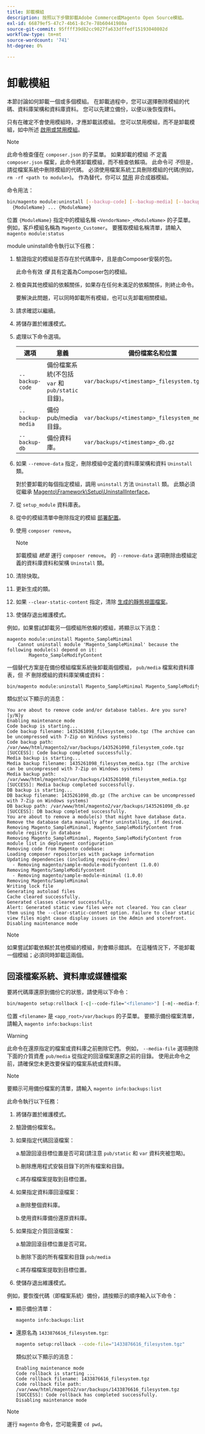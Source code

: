 ```yaml
---
title: 卸載模組
description: 按照以下步驟卸載Adobe Commerce或Magento Open Source模組。
exl-id: 66879ef5-47c7-4b61-8c7e-78b60441980a
source-git-commit: 95ffff39d82cc9027fa633dffedf15193040802d
workflow-type: tm+mt
source-wordcount: '741'
ht-degree: 0%

---
```


# 卸載模組

本節討論如何卸載一個或多個模組。 在卸載過程中，您可以選擇刪除模組的代碼、資料庫架構和資料庫資料。 您可以先建立備份，以便以後恢復資料。

只有在確定不會使用模組時，才應卸載該模組。 您可以禁用模組，而不是卸載模組，如中所述 [啟用或禁用模組](manage-modules.md)。

>[!NOTE]
>
>此命令檢查僅在 `composer.json` 的子菜單。 如果卸載的模組 _不_ 定義 `composer.json` 檔案，此命令將卸載模組，而不檢查依賴項。 此命令可 _不_&#x200B;但是，請從檔案系統中刪除模組的代碼。 必須使用檔案系統工具刪除模組的代碼(例如， `rm -rf <path to module>`)。 作為替代，你可以 [禁用](manage-modules.md) 非合成器模組。

命令用法：

```bash
bin/magento module:uninstall [--backup-code] [--backup-media] [--backup-db] [-r|--remove-data] [-c|--clear-static-content] \
  {ModuleName} ... {ModuleName}
```

位置 `{ModuleName}` 指定中的模組名稱 `<VendorName>_<ModuleName>` 的子菜單。 例如，客戶模組名稱為 `Magento_Customer`。 要獲取模組名稱清單，請輸入 `magento module:status`

module uninstall命令執行以下任務：

1. 驗證指定的模組是否存在於代碼庫中，且是由Composer安裝的包。

   此命令有效 _僅_ 具有定義為Composer包的模組。

1. 檢查與其他模組的依賴關係，如果存在任何未滿足的依賴關係，則終止命令。

   要解決此問題，可以同時卸載所有模組，也可以先卸載相關模組。

1. 請求確認以繼續。
1. 將儲存置於維護模式。
1. 處理以下命令選項。

   | 選項 | 意義 | 備份檔案名和位置 |
   | ---------------- | -------------------------------------------------------------------------------- | -------------------------------------------- |
   | `--backup-code` | 備份檔案系統(不包括 `var` 和 `pub/static` 目錄)。 | `var/backups/<timestamp>_filesystem.tgz` |
   | `--backup-media` | 備份pub/media目錄。 | `var/backups/<timestamp>_filesystem_media.tgz` |
   | `--backup-db` | 備份資料庫。 | `var/backups/<timestamp>_db.gz` |

1. 如果 `--remove-data` 指定，刪除模組中定義的資料庫架構和資料 `Uninstall` 類。

   對於要卸載的每個指定模組，調用 `uninstall` 方法 `Uninstall` 類。 此類必須從繼承 [Magento\Framework\Setup\UninstallInterface](https://github.com/magento/magento2/blob/2.4/lib/internal/Magento/Framework/Setup/UninstallInterface.php)。

1. 從 `setup_module` 資料庫表。
1. 從中的模組清單中刪除指定的模組 [部署配置](../../configuration/reference/deployment-files.md)。
1. 使用 `composer remove`。

   >[!NOTE]
   >
   >卸載模組 _總是_ 運行 `composer remove`。 的 `--remove-data` 選項刪除由模組定義的資料庫資料和架構 `Uninstall` 類。

1. 清除快取。
1. 更新生成的類。
1. 如果 `--clear-static-content` 指定，清除 [生成的靜態視圖檔案](../../configuration/cli/static-view-file-deployment.md)。
1. 使儲存退出維護模式。

例如，如果嘗試卸載另一個模組所依賴的模組，將顯示以下消息：

```terminal
magento module:uninstall Magento_SampleMinimal
    Cannot uninstall module 'Magento_SampleMinimal' because the following module(s) depend on it:
        Magento_SampleModifyContent
```

一個替代方案是在備份模組檔案系統後卸載兩個模組， `pub/media` 檔案和資料庫表，但 _不_ 刪除模組的資料庫架構或資料：

```bash
bin/magento module:uninstall Magento_SampleMinimal Magento_SampleModifyContent --backup-code --backup-media --backup-db
```

類似於以下顯示的消息：

```terminal
You are about to remove code and/or database tables. Are you sure?[y/N]y
Enabling maintenance mode
Code backup is starting...
Code backup filename: 1435261098_filesystem_code.tgz (The archive can be uncompressed with 7-Zip on Windows systems)
Code backup path: /var/www/html/magento2/var/backups/1435261098_filesystem_code.tgz
[SUCCESS]: Code backup completed successfully.
Media backup is starting...
Media backup filename: 1435261098_filesystem_media.tgz (The archive can be uncompressed with 7-Zip on Windows systems)
Media backup path: /var/www/html/magento2/var/backups/1435261098_filesystem_media.tgz
[SUCCESS]: Media backup completed successfully.
DB backup is starting...
DB backup filename: 1435261098_db.gz (The archive can be uncompressed with 7-Zip on Windows systems)
DB backup path: /var/www/html/magento2/var/backups/1435261098_db.gz
[SUCCESS]: DB backup completed successfully.
You are about to remove a module(s) that might have database data. Remove the database data manually after uninstalling, if desired.
Removing Magento_SampleMinimal, Magento_SampleModifyContent from module registry in database
Removing Magento_SampleMinimal, Magento_SampleModifyContent from module list in deployment configuration
Removing code from Magento codebase:
Loading composer repositories with package information
Updating dependencies (including require-dev)
  - Removing magento/sample-module-modifycontent (1.0.0)
Removing Magento/SampleModifycontent
  - Removing magento/sample-module-minimal (1.0.0)
Removing Magento/SampleMinimal
Writing lock file
Generating autoload files
Cache cleared successfully.
Generated classes cleared successfully.
Alert: Generated static view files were not cleared. You can clear them using the --clear-static-content option. Failure to clear static view files might cause display issues in the Admin and storefront.
Disabling maintenance mode
```

>[!NOTE]
>
>如果嘗試卸載依賴於其他模組的模組，則會顯示錯誤。 在這種情況下，不能卸載一個模組；必須同時卸載這兩個。

## 回滾檔案系統、資料庫或媒體檔案

要將代碼庫還原到備份它的狀態，請使用以下命令：

```bash
bin/magento setup:rollback [-c|--code-file="<filename>"] [-m|--media-file="<filename>"] [-d|--db-file="<filename>"]
```

位置 `<filename>` 是 `<app_root>/var/backups` 的子菜單。 要顯示備份檔案清單，請輸入 `magento info:backups:list`

>[!WARNING]
>
>此命令在還原指定的檔案或資料庫之前刪除它們。 例如， `--media-file` 選項刪除下面的介質資產 `pub/media` 從指定的回滾檔案還原之前的目錄。 使用此命令之前，請確保您未更改要保留的檔案系統或資料庫。

>[!NOTE]
>
>要顯示可用備份檔案的清單，請輸入 `magento info:backups:list`

此命令執行以下任務：

1. 將儲存置於維護模式。
1. 驗證備份檔案名。
1. 如果指定代碼回滾檔案：

   a.驗證回滾目標位置是否可寫(請注意 `pub/static` 和 `var` 資料夾被忽略)。

   b.刪除應用程式安裝目錄下的所有檔案和目錄。

   c.將存檔檔案提取到目標位置。

1. 如果指定資料庫回滾檔案：

   a.刪除整個資料庫。

   b.使用資料庫備份還原資料庫。

1. 如果指定介質回滾檔案：

   a.驗證回滾目標位置是否可寫。

   b.刪除下面的所有檔案和目錄 `pub/media`

   c.將存檔檔案提取到目標位置。

1. 使儲存退出維護模式。

例如，要恢復代碼（即檔案系統）備份，請按顯示的順序輸入以下命令：

* 顯示備份清單：

   ```bash
   magento info:backups:list
   ```

* 還原名為 `1433876616_filesystem.tgz`:

   ```bash
   magento setup:rollback --code-file="1433876616_filesystem.tgz"
   ```

   類似於以下顯示的消息：

   ```terminal
   Enabling maintenance mode
   Code rollback is starting ...
   Code rollback filename: 1433876616_filesystem.tgz
   Code rollback file path: /var/www/html/magento2/var/backups/1433876616_filesystem.tgz
   [SUCCESS]: Code rollback has completed successfully.
   Disabling maintenance mode
   ```

>[!NOTE]
>
>運行 `magento` 命令，您可能需要 `cd pwd`。
